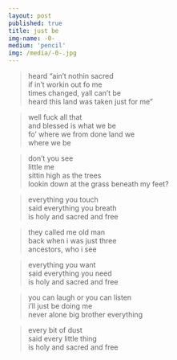```yaml
---
layout: post
published: true
title: just be
img-name: -0-
medium: 'pencil'
img: /media/-0-.jpg
---
```

>heard “ain’t nothin sacred  
if in’t workin out fo me  
times changed, yall can’t be  
heard this land was taken just for me”  
  
>well fuck all that  
and blessed is what we be  
fo’ where we from done land we  
where we be  
  
>don’t you see   
little me  
sittin high as the trees   
lookin down at the grass beneath my feet?  

>everything you touch  
said everything you breath  
is holy and sacred and free  
  
>they called me old man  
back when i was just three  
ancestors, who i see  
  
>everything you want  
said everything you need  
is holy and sacred and free  
  
>you can laugh or you can listen  
i’ll just be doing me  
never alone big brother everything  
  
>every bit of dust  
said every little thing   
is holy and sacred and free   